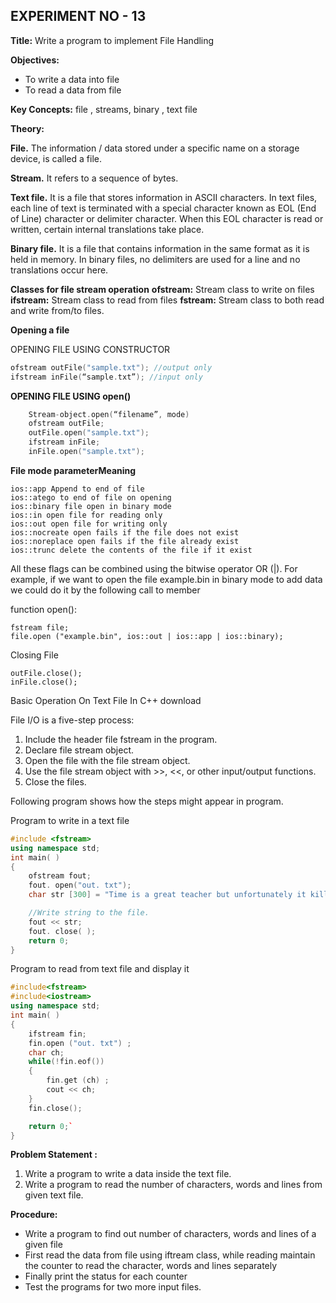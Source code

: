 ## EXPERIMENT NO - 13

**Title:** Write a program to implement File Handling

**Objectives:**

- To write a data into file
- To read a data from file

**Key Concepts:** file , streams, binary , text file

**Theory:**

**File.** The information / data stored under a specific name on a storage device, is called a file.

**Stream.** It refers to a sequence of bytes.

**Text file.** It is a file that stores information in ASCII characters. In text files, each line of text is
terminated with a special character known as EOL (End of Line) character or delimiter character.
When this EOL character is read or written, certain internal translations take place.

**Binary file.** It is a file that contains information in the same format as it is held in memory. In
binary files, no delimiters are used for a line and no translations occur here.

**Classes for file stream operation**
**ofstream:** Stream class to write on files
**ifstream:** Stream class to read from files
**fstream:** Stream class to both read and write from/to files.

**Opening a file**

OPENING FILE USING CONSTRUCTOR

```c++
ofstream outFile("sample.txt"); //output only
ifstream inFile(“sample.txt”); //input only
```

**OPENING FILE USING open()**

```c++
    Stream-object.open(“filename”, mode)
    ofstream outFile;
    outFile.open("sample.txt");
    ifstream inFile;
    inFile.open("sample.txt");
```

**File mode parameterMeaning**

    ios::app Append to end of file
    ios::atego to end of file on opening
    ios::binary file open in binary mode
    ios::in open file for reading only
    ios::out open file for writing only
    ios::nocreate open fails if the file does not exist
    ios::noreplace open fails if the file already exist
    ios::trunc delete the contents of the file if it exist

All these flags can be combined using the bitwise operator OR (|). For example, if we want to open the file example.bin in binary mode to add data we could do it by the following call to member

function open():

    fstream file;
    file.open ("example.bin", ios::out | ios::app | ios::binary);

Closing File

    outFile.close();
    inFile.close();

Basic Operation On Text File In C++ download

File I/O is a five-step process:

1. Include the header file fstream in the program.
2. Declare file stream object.
3. Open the file with the file stream object.
4. Use the file stream object with >>, <<, or other input/output functions.
5. Close the files.

Following program shows how the steps might appear in program.

Program to write in a text file

```c++
#include <fstream>
using namespace std;
int main( )
{
    ofstream fout;
    fout. open("out. txt");
    char str [300] = "Time is a great teacher but unfortunately it kills all its pupils. Berlioz";

    //Write string to the file.
    fout << str;
    fout. close( );
    return 0;
}
```

Program to read from text file and display it

```c++
#include<fstream>
#include<iostream>
using namespace std;
int main( )
{
    ifstream fin;
    fin.open ("out. txt") ;
    char ch;
    while(!fin.eof())
    {
        fin.get (ch) ;
        cout << ch;
    }
    fin.close();

    return 0;`
}
```

**Problem Statement :**

1. Write a program to write a data inside the text file.
2. Write a program to read the number of characters, words and lines from given text file.

**Procedure:**

- Write a program to find out number of characters, words and lines of a given file
- First read the data from file using iftream class, while reading maintain the counter to
  read the character, words and lines separately
- Finally print the status for each counter
- Test the programs for two more input files.

